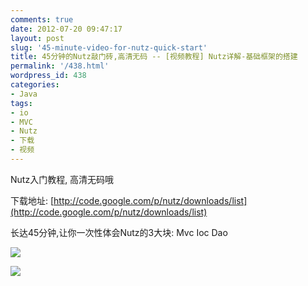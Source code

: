 ```yaml
---
comments: true
date: 2012-07-20 09:47:17
layout: post
slug: '45-minute-video-for-nutz-quick-start'
title: 45分钟的Nutz敲门砖,高清无码 -- [视频教程] Nutz详解-基础框架的搭建
permalink: '/438.html'
wordpress_id: 438
categories:
- Java
tags:
- io
- MVC
- Nutz
- 下载
- 视频
---
```


Nutz入门教程, 高清无码哦

下载地址:
[http://code.google.com/p/nutz/downloads/list](http://code.google.com/p/nutz/downloads/list)

长达45分钟,让你一次性体会Nutz的3大块: Mvc Ioc Dao

<img src="{{urls.media}}/2012/07/A.jpg"></img>

<img src="{{urls.media}}/2012/07/B.jpg"></img>
